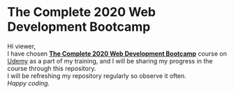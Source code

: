 # The Complete 2020 Web Development Bootcamp
Hi viewer,<br>
I have chosen <a href="https://www.udemy.com/course/the-complete-web-development-bootcamp/"><b>The Complete 2020 Web Development Bootcamp</b></a> course on <a href="https://www.udemy.com">Udemy</a> as a part of my training, and I will be sharing my progress in the course through this repository.<br>
I will be refreshing my repository regularly so observe it often.<br>
<i>Happy coding.</i>
